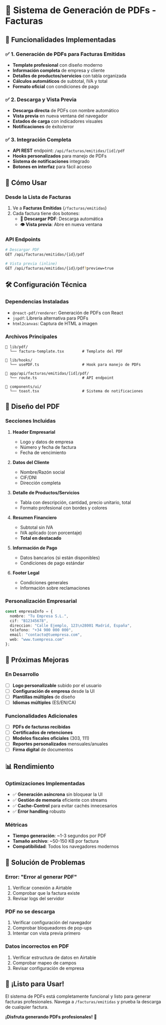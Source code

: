 # 📄 Sistema de Generación de PDFs - Facturas

## 🎯 **Funcionalidades Implementadas**

### ✅ **1. Generación de PDFs para Facturas Emitidas**
- **Template profesional** con diseño moderno
- **Información completa** de empresa y cliente
- **Detalles de productos/servicios** con tabla organizada
- **Cálculos automáticos** de subtotal, IVA y total
- **Formato oficial** con condiciones de pago

### ✅ **2. Descarga y Vista Previa**
- **Descarga directa** de PDFs con nombre automático
- **Vista previa** en nueva ventana del navegador
- **Estados de carga** con indicadores visuales
- **Notificaciones** de éxito/error

### ✅ **3. Integración Completa**
- **API REST** endpoint: `/api/facturas/emitidas/[id]/pdf`
- **Hooks personalizados** para manejo de PDFs
- **Sistema de notificaciones** integrado
- **Botones en interfaz** para fácil acceso

## 🚀 **Cómo Usar**

### **Desde la Lista de Facturas**
1. Ve a **Facturas Emitidas** (`/facturas/emitidas`)
2. Cada factura tiene dos botones:
   - **📄 Descargar PDF**: Descarga automática
   - **👁 Vista previa**: Abre en nueva ventana

### **API Endpoints**
```bash
# Descargar PDF
GET /api/facturas/emitidas/{id}/pdf

# Vista previa (inline)
GET /api/facturas/emitidas/{id}/pdf?preview=true
```

## 🛠 **Configuración Técnica**

### **Dependencias Instaladas**
- `@react-pdf/renderer`: Generación de PDFs con React
- `jspdf`: Librería alternativa para PDFs
- `html2canvas`: Captura de HTML a imagen

### **Archivos Principales**
```
📁 lib/pdf/
  └── factura-template.tsx        # Template del PDF

📁 lib/hooks/
  └── usePDF.ts                   # Hook para manejo de PDFs

📁 app/api/facturas/emitidas/[id]/pdf/
  └── route.ts                    # API endpoint

📁 components/ui/
  └── toast.tsx                   # Sistema de notificaciones
```

## 🎨 **Diseño del PDF**

### **Secciones Incluidas**
1. **Header Empresarial**
   - Logo y datos de empresa
   - Número y fecha de factura
   - Fecha de vencimiento

2. **Datos del Cliente**
   - Nombre/Razón social
   - CIF/DNI
   - Dirección completa

3. **Detalle de Productos/Servicios**
   - Tabla con descripción, cantidad, precio unitario, total
   - Formato profesional con bordes y colores

4. **Resumen Financiero**
   - Subtotal sin IVA
   - IVA aplicado (con porcentaje)
   - **Total en destacado**

5. **Información de Pago**
   - Datos bancarios (si están disponibles)
   - Condiciones de pago estándar

6. **Footer Legal**
   - Condiciones generales
   - Información sobre reclamaciones

### **Personalización Empresarial**
```typescript
const empresaInfo = {
  nombre: "Tu Empresa S.L.",
  cif: "B12345678", 
  direccion: "Calle Ejemplo, 123\n28001 Madrid, España",
  telefono: "+34 900 000 000",
  email: "contacto@tuempresa.com",
  web: "www.tuempresa.com"
};
```

## 🔧 **Próximas Mejoras**

### **En Desarrollo**
- [ ] **Logo personalizable** subido por el usuario
- [ ] **Configuración de empresa** desde la UI
- [ ] **Plantillas múltiples** de diseño
- [ ] **Idiomas múltiples** (ES/EN/CA)

### **Funcionalidades Adicionales**
- [ ] **PDFs de facturas recibidas**
- [ ] **Certificados de retenciones**
- [ ] **Modelos fiscales oficiales** (303, 111)
- [ ] **Reportes personalizados** mensuales/anuales
- [ ] **Firma digital** de documentos

## 📊 **Rendimiento**

### **Optimizaciones Implementadas**
- ✅ **Generación asíncrona** sin bloquear la UI
- ✅ **Gestión de memoria** eficiente con streams
- ✅ **Cache-Control** para evitar cachés innecesarios
- ✅ **Error handling** robusto

### **Métricas**
- **Tiempo generación**: ~1-3 segundos por PDF
- **Tamaño archivo**: ~50-150 KB por factura
- **Compatibilidad**: Todos los navegadores modernos

## 🐛 **Solución de Problemas**

### **Error: "Error al generar PDF"**
1. Verificar conexión a Airtable
2. Comprobar que la factura existe
3. Revisar logs del servidor

### **PDF no se descarga**
1. Verificar configuración del navegador
2. Comprobar bloqueadores de pop-ups
3. Intentar con vista previa primero

### **Datos incorrectos en PDF**
1. Verificar estructura de datos en Airtable
2. Comprobar mapeo de campos
3. Revisar configuración de empresa

## 🎉 **¡Listo para Usar!**

El sistema de PDFs está completamente funcional y listo para generar facturas profesionales. Navega a `/facturas/emitidas` y prueba la descarga de cualquier factura.

**¡Disfruta generando PDFs profesionales!** 🚀 